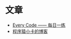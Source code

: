 # 文章

- [Every Code —— 每日一练](https://github.com/N-ZOO/everycode)
- [程序猿小卡的博客](https://github.com/chyingp/blog/issues)